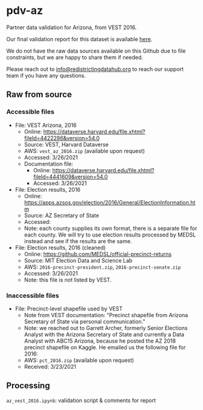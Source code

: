 # pdv-az
Partner data validation for Arizona, from VEST 2016. 

Our final validation report for this dataset is available [here](https://redistrictingdatahub.org/dataset/vest-2016-arizona-precinct-and-election-results/). 

We do not have the raw data sources available on this Github due to file constraints, but we are happy to share them if needed. 

Please reach out to info@redistrictingdatahub.org to reach our support team if you have any questions.

## Raw from source

### Accessible files
- File: VEST Arizona, 2016
  - Online: https://dataverse.harvard.edu/file.xhtml?fileId=4422286&version=54.0
  - Source: VEST, Harvard Dataverse
  - AWS: `vest_az_2016.zip` (available upon request)
  - Accessed: 3/26/2021
  - Documentation file: 
    - Online: https://dataverse.harvard.edu/file.xhtml?fileId=4441609&version=54.0
    - Accessed: 3/26/2021
- File: Election results, 2016
  - Online: https://apps.azsos.gov/election/2016/General/ElectionInformation.htm
  - Source: AZ Secretary of State
  - Accessed: 
  - Note: each county supplies its own format, there is a separate file for each county. We will try to use election results processed by MEDSL instead and see if the results are the same. 
- File: Election results, 2016 (cleaned)
  - Online: https://github.com/MEDSL/official-precinct-returns
  - Source: MIT Election Data and Science Lab
  - AWS: `2016-precinct-president.zip`, `2016-precinct-senate.zip`
  - Accessed: 3/26/2021
  - Note: this file is not listed by VEST. 

### Inaccessible files
- File: Precinct-level shapefile used by VEST
  - Note from VEST documentation: "Precinct shapefile from Arizona Secretary of State via personal communication."
  - Note: we reached out to Garrett Archer, formerly Senior Elections Analyst with the Arizona Secretary of State and currently a Data Analyst with ABC15 Arizona, because he posted the AZ 2018 precinct shapefile on Kaggle. He emailed us the following file for 2016: 
  - AWS: `pct_2016.zip` (available upon request)
  - Received: 3/23/2021

## Processing
`az_vest_2016.ipynb`: validation script & comments for report
